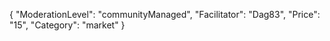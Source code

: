 {
"ModerationLevel": "communityManaged",
"Facilitator": "Dag83",
"Price": "15",
"Category": "market"
}

